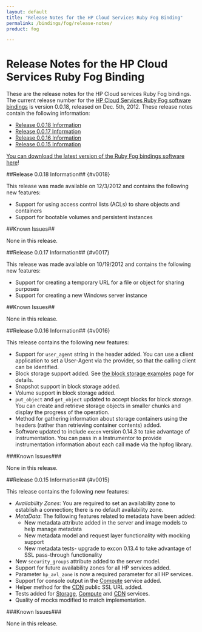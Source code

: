 ```yaml
---
layout: default
title: "Release Notes for the HP Cloud Services Ruby Fog Binding"
permalink: /bindings/fog/release-notes/
product: fog

---
```

# Release Notes for the HP Cloud Services Ruby Fog Binding

These are the release notes for the HP Cloud services Ruby Fog bindings.  The current release number for the [HP Cloud Services Ruby Fog software bindings](/bindings) is version 0.0.18, released on Dec. 5th, 2012.  These release notes contain the following information:

* [Release 0.0.18 Information](#v0018)
* [Release 0.0.17 Information](#v0017)
* [Release 0.0.16 Information](#v0016)
* [Release 0.0.15 Information](#v0015)

[You can download the latest version of the Ruby Fog bindings software here](https://docs.hpcloud.com/file/hpfog-0.0.18.gem)!


##Release 0.0.18 Information## {#v0018}

This release was made available on 12/3/2012 and contains the following new features:

* Support for using access control lists (ACLs) to share objects and containers
* Support for bootable volumes and persistent instances

##Known Issues##

None in this release.


##Release 0.0.17 Information## {#v0017}

This release was made available on 10/19/2012 and contains the following new features:

* Support for creating a temporary URL for a file or object for sharing purposes
* Support for creating a new Windows server instance

##Known Issues##

None in this release.


##Release 0.0.16 Information## {#v0016}

This release contains the following new features:

* Support for `user_agent` string in the header added.  You can use a client application to set a User-Agent via the provider, so that the calling client can be identified.
* Block storage support added.  See [the block storage examples](/bindings/fog/block-storage) page for details.
* Snapshot support in block storage added. 
* Volume support in block storage added.
* `put_object` and `get_object` updated to accept blocks for block storage. You can create and retrieve storage objects in smaller chunks and display the progress of the operation.
* Method for gathering information about storage containers using the headers (rather than retrieving container contents) added. 
* Software updated to include `excon` version 0.14.3 to take advantage of instrumentation.  You can pass in a Instrumentor to provide instrumentation information about each call made via the hpfog library.  

###Known Issues### 

None in this release.


##Release 0.0.15 Information## {#v0015}

This release contains the following new features:

* <i>Availability Zones</i>: You are required to set an availability zone to establish a connection; there is no default availability zone.
* <i>MetaData</i>: The following features related to metadata have been added:
    - New metadata attribute added in the server and image models to help manage metadata
    - New metadata model and request layer functionality with mocking support
    - New metadata tests- upgrade to excon 0.13.4 to take advantage of SSL pass-through functionality
* New `security_groups` attribute added to the server model.
* Support for future availability zones for all HP services added.
* Parameter `hp_avl_zone` is now a required parameter for all HP services.
* Support for console output in the [Compute](compute) service added.
* Helper method for the [CDN](cdn) public SSL URL added.
* Tests added for [Storage](object-storage), [Compute](compute) and [CDN](cdn) services.
* Quality of mocks modified to match implementation.

###Known Issues###

None in this release.
